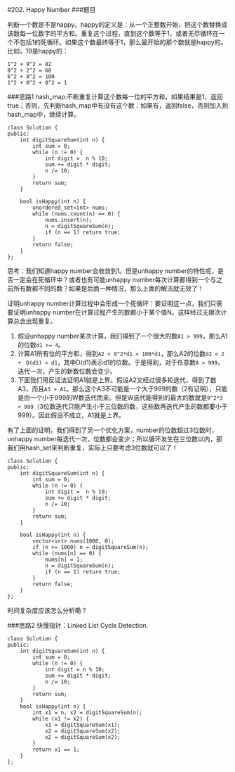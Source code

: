 #202. Happy Number
###题目

判断一个数是不是happy。happy的定义是：从一个正整数开始，把这个数替换成该数每一位数字的平方和。重复这个过程，直到这个数等于1，或者无尽循环在一个不包括1的死循环。如果这个数最终等于1，那么最开始的那个数就是happy的。比如，19是happy的：
```
1^2 + 9^2 = 82
8^2 + 2^2 = 68
6^2 + 8^2 = 100
1^2 + 0^2 + 0^2 = 1
```

###思路1
hash_map:不断重复计算这个数每一位的平方和，如果结果是1，返回true；否则，先判断hash_map中有没有这个数：如果有，返回false，否则加入到hash_map中，继续计算。

```
class Solution {
public:
    int digitSquareSum(int n) {
        int sum = 0;
        while (n != 0) {
            int digit =  n % 10;
            sum += digit * digit;
            n /= 10;
        }
        return sum;
    }
    
    bool isHappy(int n) {
        unordered_set<int> nums;
        while (nums.count(n) == 0) {
            nums.insert(n);
            n = digitSquareSum(n);
            if (n == 1) return true;
        }
        return false;
    }
};
```

思考：我们知道happy number会收敛到1。但是unhappy number的特性呢，是否一定会在死循环中？或者也有可能unhappy number每次计算都得到一个与之前所有数都不同的数？如果是后面一种情况，那么上面的解法就无效了！

证明unhappy number计算过程中会形成一个死循环：要证明这一点，我们只需要证明unhappy number在计算过程产生的数都小于某个值N。这样经过无限次计算总会出现重复。

1. 假设unhappy number某次计算，我们得到了一个很大的数`A1 > 999`，那么A1的位数`d1 >= 4`。
2. 计算A1所有位的平方和，得到`A2 < 9^2*d1 < 100*d1`，那么A2的位数`d2 < 2 +　D(d1) < d1`，其中D(d1)表示d1的位数。于是得到，对于任意数`A > 999`，迭代一次，产生的新数位数会变少。
3. 下面我们用反证法证明A1就是上界。假设A2又经过很多轮迭代，得到了数A3，而且`A3 > A1`。那么这个A3不可能是一个大于999的数（2有证明），只能是由一个小于999的W数迭代而来。但是W迭代能得到的最大的数就是`9^2*3 < 999`（3位数迭代只能产生小于三位数的数，这些数再迭代产生的数都要小于999）。因此假设不成立，A1就是上界。

有了上面的证明，我们得到了另一个优化方案，number的位数超过3位数时，unhappy number每迭代一次，位数都会变少；所以循环发生在三位数以内，那我们用hash_set来判断重复，实际上只要考虑3位数就可以了！

```
class Solution {
public:
    int digitSquareSum(int n) {
        int sum = 0;
        while (n != 0) {
            int digit =  n % 10;
            sum += digit * digit;
            n /= 10;
        }
        return sum;
    }
    
    bool isHappy(int n) {
        vector<int> nums(1000, 0);
        if (n >= 1000) n = digitSquareSum(n);
        while (nums[n] == 0) {
            nums[n] = 1;
            n = digitSquareSum(n);
            if (n == 1) return true;
        }
        return false;
    }
};
```
时间复杂度应该怎么分析嘞？


###思路2
快慢指针：Linked List Cycle Detection.
```
class Solution {
public:
    int digitSquareSum(int n) {
        int sum = 0;
        while (n != 0) {
            int digit = n % 10;
            sum += digit * digit;
            n /= 10;
        }
        return sum;
    }
    bool isHappy(int n) {
        int x1 = n, x2 = digitSquareSum(n);
        while (x1 != x2) {
            x1 = digitSquareSum(x1);
            x2 = digitSquareSum(x2);
            x2 = digitSquareSum(x2);
        }
        return x1 == 1;
    }
};
```
